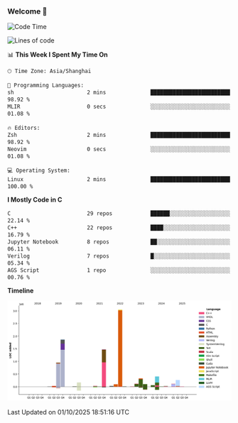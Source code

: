 ### Welcome 👋

<!--START_SECTION:waka-->
![Code Time](http://img.shields.io/badge/Code%20Time-2%2C131%20hrs%2038%20mins-blue)

![Lines of code](https://img.shields.io/badge/From%20Hello%20World%20I%27ve%20Written-9.1%20million%20lines%20of%20code-blue)

📊 **This Week I Spent My Time On** 

```text
🕑︎ Time Zone: Asia/Shanghai

💬 Programming Languages: 
sh                       2 mins              █████████████████████████   98.92 % 
MLIR                     0 secs              ░░░░░░░░░░░░░░░░░░░░░░░░░   01.08 % 

🔥 Editors: 
Zsh                      2 mins              █████████████████████████   98.92 % 
Neovim                   0 secs              ░░░░░░░░░░░░░░░░░░░░░░░░░   01.08 % 

💻 Operating System: 
Linux                    2 mins              █████████████████████████   100.00 % 
```

**I Mostly Code in C** 

```text
C                        29 repos            ██████░░░░░░░░░░░░░░░░░░░   22.14 % 
C++                      22 repos            ████░░░░░░░░░░░░░░░░░░░░░   16.79 % 
Jupyter Notebook         8 repos             ██░░░░░░░░░░░░░░░░░░░░░░░   06.11 % 
Verilog                  7 repos             █░░░░░░░░░░░░░░░░░░░░░░░░   05.34 % 
AGS Script               1 repo              ░░░░░░░░░░░░░░░░░░░░░░░░░   00.76 % 
```



**Timeline**

![Lines of Code chart](https://raw.githubusercontent.com/Bohan-hu/Bohan-hu/master/assets/bar_graph.png)


 Last Updated on 01/10/2025 18:51:16 UTC
<!--END_SECTION:waka-->



